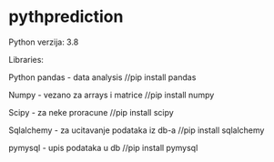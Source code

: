 # pythprediction

Python verzija: 3.8

Libraries:

Python pandas - data analysis                   //pip install pandas

Numpy - vezano za arrays i matrice              //pip install numpy

Scipy - za neke proracune                       //pip install scipy

Sqlalchemy - za ucitavanje podataka iz db-a     //pip install sqlalchemy

pymysql - upis podataka u db                    //pip install pymysql



